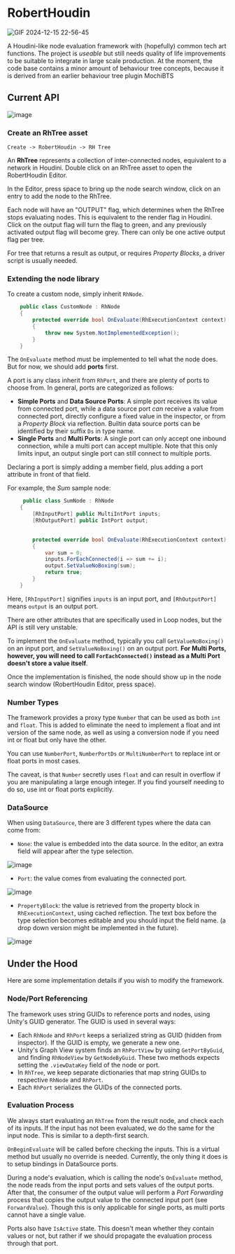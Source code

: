 # RobertHoudin

![GIF 2024-12-15 22-56-45](https://github.com/user-attachments/assets/7f1170de-8f5b-4781-b99d-8d83c865109d)

A Houdini-like node evaluation framework with (hopefully) common tech art functions.
The project is *useable* but still needs quality of life improvements to be suitable to integrate in large scale production.
At the moment, the code base contains a minor amount of behaviour tree concepts, because it is derived from an earlier behaviour tree plugin MochiBTS

## Current API
![image](https://github.com/user-attachments/assets/3843c96b-4818-4b0e-886e-7053546df9f9)

### Create an RhTree asset
```Create -> RobertHoudin -> RH Tree```

An **RhTree** represents a collection of inter-connected nodes, equivalent to a network in Houdini. Double click on an RhTree asset to open the RobertHoudin Editor.

In the Editor, press space to bring up the node search window, click on an entry to add the node to the RhTree.

Each node will have an "OUTPUT" flag, which determines when the RhTree stops evaluating nodes. This is equivalent to the render flag in Houdini. Click on the output flag will turn the flag to green, and any previously activated output flag will become grey. There can only be one active output flag per tree.

For tree that returns a result as output, or requires *Property Blocks*, a driver script is usually needed.

### Extending the node library

To create a custom node, simply inherit `RhNode`.

```csharp
    public class CustomNode : RhNode
    {
        protected override bool OnEvaluate(RhExecutionContext context)
        {
            throw new System.NotImplementedException();
        }
    }
```

The `OnEvaluate` method must be implemented to tell what the node does. But for now, we should add **ports** first.

A port is any class inherit from `RhPort`, and there are plenty of ports to choose from. In general, ports are categorized as follows:

- **Simple Ports** and **Data Source Ports**: A simple port receives its value from connected port, while a data source port *can* receive a value from connected port, directly configure a fixed value in the inspector, or from a *Property Block* via reflection. Builtin data source ports can be identified by their suffix `Ds` in type name.
- **Single Ports** and **Multi Ports**: A single port can only accept one inbound connection, while a multi port can accept multiple. Note that this only limits input, an output single port can still connect to multiple ports.

Declaring a port is simply adding a member field, plus adding a port attribute in front of that field.

For example, the *Sum* sample node:

```csharp
     public class SumNode : RhNode
    {
        [RhInputPort] public MultiIntPort inputs;
        [RhOutputPort] public IntPort output;
        

        protected override bool OnEvaluate(RhExecutionContext context)
        {
            var sum = 0;
            inputs.ForEachConnected(i => sum += i);
            output.SetValueNoBoxing(sum);
            return true;
        }
    }
```

Here, `[RhInputPort]` signifies `inputs` is an input port, and `[RhOutputPort]` means `output` is an output port. 

There are other attributes that are specifically used in Loop nodes, but the API is still very unstable.

To implement the `OnEvaluate` method, typically you call `GetValueNoBoxing()` on an input port, and `SetValueNoBoxing()` on an output port. **For Multi Ports, however, you will need to call `ForEachConnected()` instead as a Multi Port doesn't store a value itself**.

Once the implementation is finished, the node should show up in the node search window (RobertHoudin Editor, press space).

### Number Types

The framework provides a proxy type `Number` that can be used as both `int` and `float`. This is added to eliminate the need to implement a float and int version of the same node, as well as using a conversion node if you need int or float but only have the other.

You can use `NumberPort`, `NumberPortDs` or `MultiNumberPort` to replace int or float ports in most cases.

The caveat, is that `Number` secretly uses `float` and can result in overflow if you are manipulating a large enough integer. If you find yourself needing to do so, use int or float ports explicitly. 

### DataSource

When using `DataSource`, there are 3 different types where the data can come from:
- `None`: the value is embedded into the data source. In the editor, an extra field will appear after the type selection.

![image](https://github.com/user-attachments/assets/8488a636-8636-4b93-a5d1-225303abff07)
- `Port`: the value comes from evaluating the connected port.

![image](https://github.com/user-attachments/assets/fde2e67a-5b94-43cd-a9b3-03390ad6eae7)
- `PropertyBlock`: the value is retrieved from the property block in `RhExecutionContext`, using cached reflection. The text box before the type selection becomes editable and you should input the field name. (a drop down version might be implemented in the future).

![image](https://github.com/user-attachments/assets/5a1ef8b4-e07d-49ca-ab56-ecc63599c7af)

## Under the Hood

Here are some implementation details if you wish to modify the framework.

### Node/Port Referencing

The framework uses string GUIDs to reference ports and nodes, using Unity's GUID generator. The GUID is used in several ways:

- Each `RhNode` and `RhPort` keeps a serialized string as GUID (hidden from inspector). If the GUID is empty, we generate a new one.
- Unity's Graph View system finds an `RhPortView` by using `GetPortByGuid`, and finding `RhNodeView` by `GetNodeByGuid`. These two methods expects setting the `.viewDataKey` field of the node or port. 
- In `RhTree`, we keep separate dictionaries that map string GUIDs to respective `RhNode` and `RhPort`. 
- Each `RhPort` serializes the GUIDs of the connected ports.

### Evaluation Process

We always start evaluating an `RhTree` from the result node, and check each of its inputs. If the input has not been evaluated, we do the same for the input node. This is similar to a depth-first search.

`OnBeginEvaluate` will be called before checking the inputs. This is a virtual method but usually no override is needed. Currently, the only thing it does is to setup bindings in DataSource ports.

During a node's evaluation, which is calling the node's `OnEvaluate` method, the node reads from the input ports and sets values of the output ports. After that, the consumer of the output value will perform a *Port Forwarding* process that copies the output value to the connected input port (see `ForwardValue`). Though this is only applicable for single ports, as multi ports cannot have a single value. 

Ports also have `IsActive` state. This doesn't mean whether they contain values or not, but rather if we should propagate the evaluation process through that port. 



